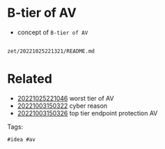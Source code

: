 # B-tier of AV

- concept of `B-tier of AV`

```
```

` zet/20221025221321/README.md `

# Related

- [20221025221046](/zet/20221025221046/README.md) worst tier of AV
- [20221003150322](/zet/20221003150322/README.md) cyber reason
- [20221003150326](/zet/20221003150326/README.md) top tier endpoint protection AV

Tags:

    #idea #av

